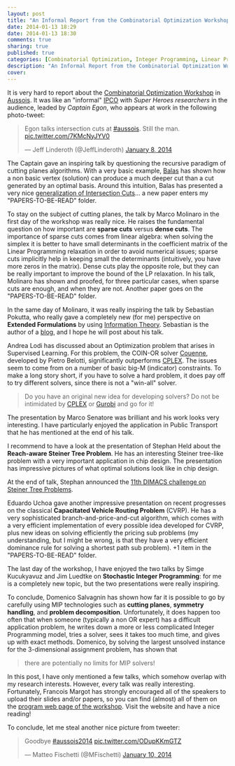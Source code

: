 ```yaml
---
layout: post
title: "An Informal Report from the Combinatorial Optimization Workshop @ Aussois 2014"
date: 2014-01-13 18:29
date: 2014-01-13 18:30
comments: true
sharing: true
published: true
categories: [Combinatorial Optimization, Integer Programming, Linear Programming, Integer Nonlinear Programming, Cutting Planes, Conference Report, Cplex, Gurobi, Couenne]
description: "An Informal Report from the Combinatorial Optimization Workshop at Aussois 2014"
cover:
---
```


It is very hard to report about the [Combinatorial Optimization Workshop](http://www.iasi.cnr.it/aussois/web/home) in [Aussois](http://www.aussois.com/hiver/). It was like an "informal" [IPCO](http://www.or.uni-bonn.de/ipco/) with *Super Heroes researchers* in the audience, leaded by *Captain Egon*, who appears at work in the following photo-tweet:<blockquote class="twitter-tweet" lang="en"><p>Egon talks intersection cuts at <a href="https://twitter.com/search?q=%23aussois&amp;src=hash">#aussois</a>. Still the man. <a href="http://t.co/7KMcNyJYV0">pic.twitter.com/7KMcNyJYV0</a></p>&mdash; Jeff Linderoth (@JeffLinderoth) <a href="https://twitter.com/JeffLinderoth/statuses/420852308583276544">January 8, 2014</a></blockquote>
<script async src="//platform.twitter.com/widgets.js" charset="utf-8"></script>The Captain gave an inspiring talk by questioning the recursive paradigm of cutting planes algorithms. With a very basic example, [Balas](http://public.tepper.cmu.edu/facultydirectory/FacultyDirectoryProfile.aspx?id=39) has shown how a non basic vertex (solution) can produce a much deeper cut than a cut generated by an optimal basis. Around this intuition, Balas has presented a very nice [generalization of Intersection Cuts](http://link.springer.com/article/10.1007%2Fs10107-011-0483-x)… a new paper enters my "PAPERS-TO-BE-READ" folder.To stay on the subject of cutting planes, the talk by Marco Molinaro in the first day of the workshop was really nice. He raises the fundamental question on how important are **sparse cuts** versus **dense cuts**. The importance of sparse cuts comes from linear algebra: when solving the simplex it is better to have small determinants in the coefficient matrix of the Linear Programming relaxation in order to avoid numerical issues; sparse cuts implicitly help in keeping small the determinants (intuitively, you have more zeros in the matrix). Dense cuts play the opposite role, but they can be really important to improve the bound of the LP relaxation.In his talk, Molinaro has shown and proofed, for three particular cases, when sparse cuts are enough, and when they are not. Another paper goes on the "PAPERS-TO-BE-READ" folder.In the same day of Molinaro, it was really inspiring the talk by Sebastian Pokutta, who really gave a completely new (for me) perspective on **Extended Formulations** by using [Information Theory](http://en.wikipedia.org/wiki/Information_theory). Sebastian is the author of a [blog](http://spokutta.wordpress.com/), and I hope he will post about his talk.Andrea Lodi has discussed about an Optimization problem that arises in Supervised Learning.  For this problem, the COIN-OR solver [Couenne](http://www.coin-or.org/Couenne/), developed by Pietro Belotti, significantly outperforms [CPLEX](http://www-01.ibm.com/software/commerce/optimization/cplex-optimizer/). The issues seem to come from on a number of basic big-M (indicator) constraints. To make a long story short, if you have to solve a hard problem, it does pay off to try different solvers, since there is not a "win-all" solver. > Do you have an original new idea for developing solvers? Do not be intimidated by [CPLEX](http://www-01.ibm.com/software/commerce/optimization/cplex-optimizer/) or [Gurobi](http://www.gurobi.com/) and go for it!The presentation by Marco Senatore was brilliant and his work looks very interesting. I have particularly enjoyed the application in Public Transport that he has mentioned at the end of his talk.I recommend to have a look at the presentation of Stephan Held about the **Reach-aware Steiner Tree Problem**. He has an interesting Steiner tree-like problem with a very important application in chip design. The presentation has impressive pictures of what optimal solutions look like in chip design.
At the end of talk, Stephan announced the [11th DIMACS challenge on Steiner Tree Problems](http://dimacs11.cs.princeton.edu/).Eduardo Uchoa gave another impressive presentation on recent progresses on the classical **Capacitated Vehicle Routing Problem** (CVRP). He has a very sophisticated branch-and-price-and-cut algorithm, which comes with a very efficient implementation of every possible idea developed for CVRP, plus new ideas on solving efficiently the pricing sub problems (my understanding, but I might be wrong, is that they have a very efficient dominance rule for solving a shortest path sub problem). +1 item in the "PAPERS-TO-BE-READ" folder.The last day of the workshop, I have enjoyed the two talks by Simge Kucukyavuz and Jim Luedtke on **Stochastic Integer Programming**: for me is a completely new topic, but the two presentations were really inspiring.To conclude, Domenico Salvagnin has shown how far it is possible to go by carefully using MIP technologies such as **cutting planes**, **symmetry handling**, and **problem decomposition**. Unfortunately, it does happen too often that when someone (typically a non OR expert) has a difficult application problem, he writes down a more or less complicated Integer Programming model, tries a solver, sees it takes too much time, and gives up with exact methods. Domenico, by solving the largest unsolved instance for the 3-dimensional assignment problem, has shown that 
> there are potentially no limits for MIP solvers!In this post, I have only mentioned a few talks, which somehow overlap with my research interests. However, every talk was really interesting. Fortunately, Francois Margot has strongly encouraged all of the speakers to upload their slides and/or papers, so you can find (almost) all of them on the [program web page of the workshop](http://www.iasi.cnr.it/aussois/web/home/program/year/2014). Visit the website and have a nice reading!

To conclude, let me steal another nice picture from tweeter: <blockquote class="twitter-tweet" lang="en"><p>Goodbye <a href="https://twitter.com/search?q=%23aussois2014&amp;src=hash">#aussois2014</a> <a href="http://t.co/ODupKKmGTZ">pic.twitter.com/ODupKKmGTZ</a></p>&mdash; Matteo Fischetti (@MFischetti) <a href="https://twitter.com/MFischetti/statuses/421642338759618560">January 10, 2014</a></blockquote>
<script async src="//platform.twitter.com/widgets.js" charset="utf-8"></script>

